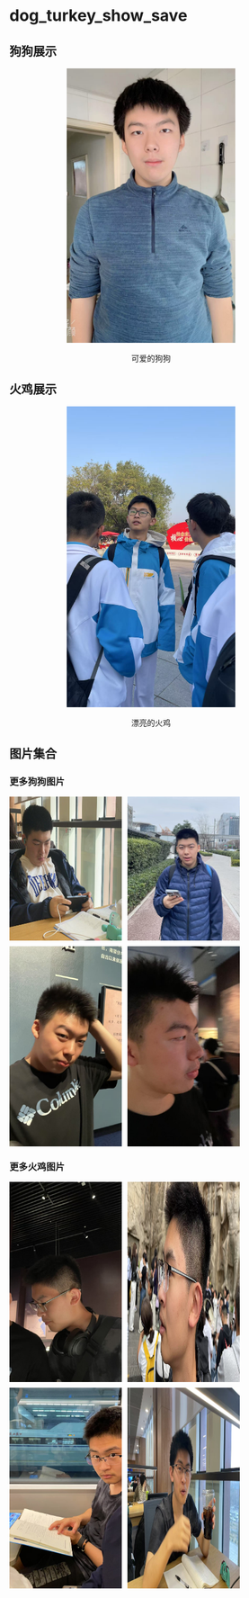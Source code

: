 # dog_turkey_show_save

## 狗狗展示

<div align="center">
  <img src="./dog/D1.jpg" alt="狗狗图片1" width="300"/>
  <p>可爱的狗狗</p>
</div>

## 火鸡展示

<div align="center">
  <img src="./turkey/T1.jpg" alt="火鸡图片1" width="300"/>
  <p>漂亮的火鸡</p>
</div>

## 图片集合

### 更多狗狗图片

<div style="display: flex; flex-wrap: wrap; gap: 10px;">
  <img src="./dog/D2.jpg" alt="狗狗图片2" width="200"/>
  <img src="./dog/D3.jpg" alt="狗狗图片3" width="200"/>
  <img src="./dog/D4.jpg" alt="狗狗图片4" width="200"/>
  <img src="./dog/D5.jpg" alt="狗狗图片5" width="200"/>
</div>

### 更多火鸡图片

<div style="display: flex; flex-wrap: wrap; gap: 10px;">
  <img src="./turkey/T2.jpg" alt="火鸡图片2" width="200"/>
  <img src="./turkey/T3.jpg" alt="火鸡图片3" width="200"/>
  <img src="./turkey/T4.jpg" alt="火鸡图片4" width="200"/>
  <img src="./turkey/T5.jpg" alt="火鸡图片5" width="200"/>
</div>